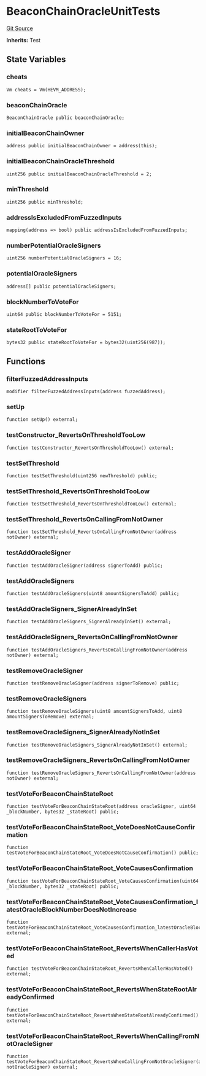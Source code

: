# BeaconChainOracleUnitTests
[Git Source](https://github.com/bowenli86/eigenlayer-contracts/blob/0800603ae0e71de6487dd628cace5380fa364f74/src/test/unit/BeaconChainOracleUnit.t.sol)

**Inherits:**
Test


## State Variables
### cheats

```solidity
Vm cheats = Vm(HEVM_ADDRESS);
```


### beaconChainOracle

```solidity
BeaconChainOracle public beaconChainOracle;
```


### initialBeaconChainOwner

```solidity
address public initialBeaconChainOwner = address(this);
```


### initialBeaconChainOracleThreshold

```solidity
uint256 public initialBeaconChainOracleThreshold = 2;
```


### minThreshold

```solidity
uint256 public minThreshold;
```


### addressIsExcludedFromFuzzedInputs

```solidity
mapping(address => bool) public addressIsExcludedFromFuzzedInputs;
```


### numberPotentialOracleSigners

```solidity
uint256 numberPotentialOracleSigners = 16;
```


### potentialOracleSigners

```solidity
address[] public potentialOracleSigners;
```


### blockNumberToVoteFor

```solidity
uint64 public blockNumberToVoteFor = 5151;
```


### stateRootToVoteFor

```solidity
bytes32 public stateRootToVoteFor = bytes32(uint256(987));
```


## Functions
### filterFuzzedAddressInputs


```solidity
modifier filterFuzzedAddressInputs(address fuzzedAddress);
```

### setUp


```solidity
function setUp() external;
```

### testConstructor_RevertsOnThresholdTooLow


```solidity
function testConstructor_RevertsOnThresholdTooLow() external;
```

### testSetThreshold


```solidity
function testSetThreshold(uint256 newThreshold) public;
```

### testSetThreshold_RevertsOnThresholdTooLow


```solidity
function testSetThreshold_RevertsOnThresholdTooLow() external;
```

### testSetThreshold_RevertsOnCallingFromNotOwner


```solidity
function testSetThreshold_RevertsOnCallingFromNotOwner(address notOwner) external;
```

### testAddOracleSigner


```solidity
function testAddOracleSigner(address signerToAdd) public;
```

### testAddOracleSigners


```solidity
function testAddOracleSigners(uint8 amountSignersToAdd) public;
```

### testAddOracleSigners_SignerAlreadyInSet


```solidity
function testAddOracleSigners_SignerAlreadyInSet() external;
```

### testAddOracleSigners_RevertsOnCallingFromNotOwner


```solidity
function testAddOracleSigners_RevertsOnCallingFromNotOwner(address notOwner) external;
```

### testRemoveOracleSigner


```solidity
function testRemoveOracleSigner(address signerToRemove) public;
```

### testRemoveOracleSigners


```solidity
function testRemoveOracleSigners(uint8 amountSignersToAdd, uint8 amountSignersToRemove) external;
```

### testRemoveOracleSigners_SignerAlreadyNotInSet


```solidity
function testRemoveOracleSigners_SignerAlreadyNotInSet() external;
```

### testRemoveOracleSigners_RevertsOnCallingFromNotOwner


```solidity
function testRemoveOracleSigners_RevertsOnCallingFromNotOwner(address notOwner) external;
```

### testVoteForBeaconChainStateRoot


```solidity
function testVoteForBeaconChainStateRoot(address oracleSigner, uint64 _blockNumber, bytes32 _stateRoot) public;
```

### testVoteForBeaconChainStateRoot_VoteDoesNotCauseConfirmation


```solidity
function testVoteForBeaconChainStateRoot_VoteDoesNotCauseConfirmation() public;
```

### testVoteForBeaconChainStateRoot_VoteCausesConfirmation


```solidity
function testVoteForBeaconChainStateRoot_VoteCausesConfirmation(uint64 _blockNumber, bytes32 _stateRoot) public;
```

### testVoteForBeaconChainStateRoot_VoteCausesConfirmation_latestOracleBlockNumberDoesNotIncrease


```solidity
function testVoteForBeaconChainStateRoot_VoteCausesConfirmation_latestOracleBlockNumberDoesNotIncrease() external;
```

### testVoteForBeaconChainStateRoot_RevertsWhenCallerHasVoted


```solidity
function testVoteForBeaconChainStateRoot_RevertsWhenCallerHasVoted() external;
```

### testVoteForBeaconChainStateRoot_RevertsWhenStateRootAlreadyConfirmed


```solidity
function testVoteForBeaconChainStateRoot_RevertsWhenStateRootAlreadyConfirmed() external;
```

### testVoteForBeaconChainStateRoot_RevertsWhenCallingFromNotOracleSigner


```solidity
function testVoteForBeaconChainStateRoot_RevertsWhenCallingFromNotOracleSigner(address notOracleSigner) external;
```

